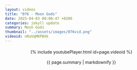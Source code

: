 ```yaml
---
layout: videos
title: "076 - Moon Gods"
date: 2025-04-03 00:00:47 +0200
categories: jekyll update
summary: Moon Gods
thumbnail: "../assets/images/076vid.png"
videoid: nRaVqMKPBXk
---
```


<div style="text-align: center; margin-top: 20px;">
  {% include youtubePlayer.html id=page.videoid %}
  <p style="margin-top: 15px; font-size: 1.2em; color: #333;">
    <p>{{ page.summary | markdownify }}</p>
  </p>
</div>
